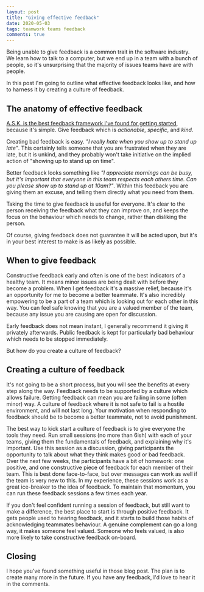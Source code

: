 ```yaml
---
layout: post
title: "Giving effective feedback"
date: 2020-05-03
tags: teamwork teams feedback
comments: true
---
```


Being unable to give feedback is a common trait in the software industry.
We learn how to talk to a computer, but we end up in a team with a bunch of people, so it's unsurprising that the majority of issues teams have are with people.

In this post I'm going to outline what effective feedback looks like, and how to harness it by creating a culture of feedback.

## The anatomy of effective feedback

[A.S.K. is the best feedback framework I've found for getting started](https://medium.com/unsupervised-learning/giving-actionable-specific-and-kind-feedback-6fc83eb04a65), because it's simple.
Give feedback which is *actionable*, *specific*, and *kind*.

Creating bad feedback is easy.
_"I really hate when you show up to stand up late"_.
This certainly tells someone that you are frustrated when they are late, but it is unkind, and they probably won't take initiative on the implied action of "showing up to stand up on time".

Better feedback looks something like _"I appreciate mornings can be busy, but it's important that everyone in this team respects each others time. Can you please show up to stand up at 10am?"_.
Within this feedback you are giving them an excuse, and telling them directly what you need from them.

Taking the time to give feedback is useful for everyone.
It's clear to the person receiving the feedback what they can improve on, and keeps the focus on the behaviour which needs to change, rather than disliking the person.

Of course, giving feedback does not guarantee it will be acted upon, but it's in your best interest to make is as likely as possible.

## When to give feedback

Constructive feedback early and often is one of the best indicators of a healthy team.
It means minor issues are being dealt with before they become a problem.
When I get feedback it's a massive relief, because it's an opportunity for me to become a better teammate.
It's also incredibly empowering to be a part of a team which is looking out for each other in this way.
You can feel safe knowing that you are a valued member of the team, because any issue you are causing are open for discussion.

Early feedback does not mean instant, I generally recommend it giving it privately afterwards.
Public feedback is kept for particularly bad behaviour which needs to be stopped immediately.

But how do you create a culture of feedback?

## Creating a culture of feedback

It's not going to be a short process, but you will see the benefits at every step along the way.
Feedback needs to be supported by a culture which allows failure.
Getting feedback can mean you are failing in some (often minor) way.
A culture of feedback where it is not safe to fail is a hostile environment, and will not last long.
Your motivation when responding to feedback should be to become a better teammate, not to avoid punishment.

The best way to kick start a culture of feedback is to give everyone the tools they need.
Run small sessions (no more than 6ish) with each of your teams, giving them the fundamentals of feedback, and explaining why it's important.
Use this session as a discussion, giving participants the opportunity to talk about what they think makes good or bad feedback.
Over the next few weeks, the participants have a bit of homework: one positive, and one constructive piece of feedback for each member of their team.
This is best done face-to-face, but over messages can work as well if the team is very new to this.
In my experience, these sessions work as a great ice-breaker to the idea of feedback.
To maintain that momentum, you can run these feedback sessions a few times each year.

If you don't feel confident running a session of feedback, but still want to make a difference, the best place to start is through positive feedback.
It gets people used to hearing feedback, and it starts to build those habits of acknowledging teammates behaviour.
A genuine complement can go a long way, it makes someone feel valued.
Someone who feels valued, is also more likely to take constructive feedback on-board.

## Closing

I hope you've found something useful in those blog post.
The plan is to create many more in the future.
If you have any feedback, I'd love to hear it in the comments.
